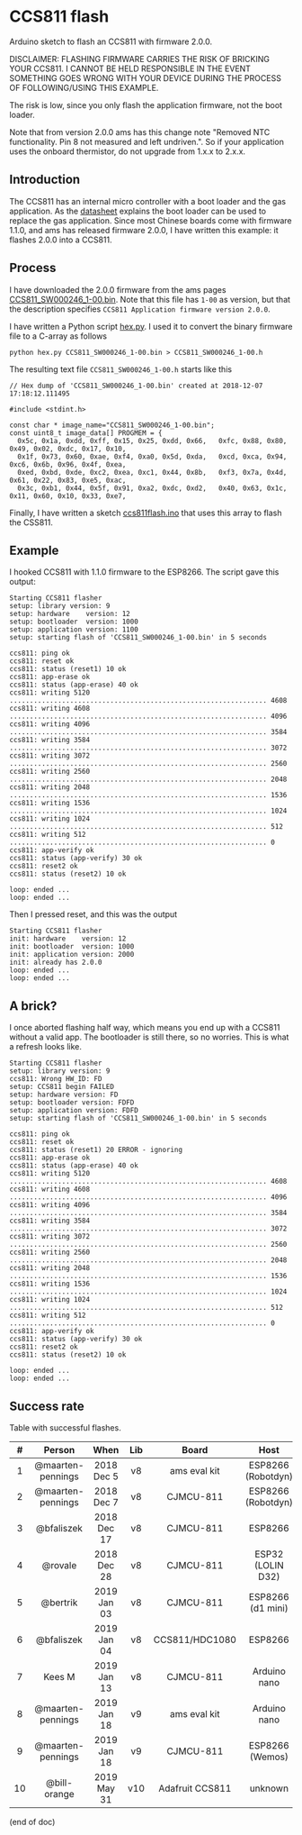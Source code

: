 # CCS811 flash
Arduino sketch to flash an CCS811 with firmware 2.0.0.

DISCLAIMER: FLASHING FIRMWARE CARRIES THE RISK OF BRICKING YOUR CCS811. 
I CANNOT BE HELD RESPONSIBLE IN THE EVENT SOMETHING GOES WRONG WITH 
YOUR DEVICE DURING THE PROCESS OF FOLLOWING/USING THIS EXAMPLE. 

The risk is low, since you only flash the application firmware, not the boot loader.

Note that from version 2.0.0 ams has this change note "Removed NTC functionality. Pin 8 not measured and left undriven.".
So if your application uses the onboard thermistor, do not upgrade from 1.x.x to 2.x.x.


## Introduction
The CCS811 has an internal micro controller with a boot loader and the gas application.
As the [datasheet](http://ams.com/ccs811) explains the boot loader can be used to replace the gas application.
Since most Chinese boards come with firmware 1.1.0, and ams has released firmware 2.0.0, I have written 
this example: it flashes 2.0.0 into a CCS811.


## Process
I have downloaded the 2.0.0 firmware from the ams pages
[CCS811_SW000246_1-00.bin](http://ams.com/ccs811#tab/tools).
Note that this file has `1-00` as version, but that the description 
specifies `CCS811 Application firmware version 2.0.0`.

I have written a Python script [hex.py](hex.py).
I used it to convert the binary firmware file to a C-array as follows
```
python hex.py CCS811_SW000246_1-00.bin > CCS811_SW000246_1-00.h
```
The resulting text file `CCS811_SW000246_1-00.h` starts like this
```
// Hex dump of 'CCS811_SW000246_1-00.bin' created at 2018-12-07 17:18:12.111495

#include <stdint.h>

const char * image_name="CCS811_SW000246_1-00.bin";
const uint8_t image_data[] PROGMEM = {
  0x5c, 0x1a, 0xdd, 0xff, 0x15, 0x25, 0xdd, 0x66,   0xfc, 0x88, 0x80, 0x49, 0x02, 0xdc, 0x17, 0x10, 
  0x1f, 0x73, 0x60, 0xae, 0xf4, 0xa0, 0x5d, 0xda,   0xcd, 0xca, 0x94, 0xc6, 0x6b, 0x96, 0x4f, 0xea, 
  0xed, 0xbd, 0xde, 0xc2, 0xea, 0xc1, 0x44, 0x8b,   0xf3, 0x7a, 0x4d, 0x61, 0x22, 0x83, 0xe5, 0xac, 
  0x3c, 0xb1, 0x44, 0x5f, 0x91, 0xa2, 0xdc, 0xd2,   0x40, 0x63, 0x1c, 0x11, 0x60, 0x10, 0x33, 0xe7, 
```

Finally, I have written a sketch [ccs811flash.ino](ccs811flash.ino) that uses this array to 
flash the CSS811.


## Example
I hooked CCS811 with 1.1.0 firmware to the ESP8266.
The script gave this output:
```
Starting CCS811 flasher
setup: library version: 9
setup: hardware    version: 12
setup: bootloader  version: 1000
setup: application version: 1100
setup: starting flash of 'CCS811_SW000246_1-00.bin' in 5 seconds

ccs811: ping ok
ccs811: reset ok
ccs811: status (reset1) 10 ok
ccs811: app-erase ok
ccs811: status (app-erase) 40 ok
ccs811: writing 5120 ................................................................ 4608
ccs811: writing 4608 ................................................................ 4096
ccs811: writing 4096 ................................................................ 3584
ccs811: writing 3584 ................................................................ 3072
ccs811: writing 3072 ................................................................ 2560
ccs811: writing 2560 ................................................................ 2048
ccs811: writing 2048 ................................................................ 1536
ccs811: writing 1536 ................................................................ 1024
ccs811: writing 1024 ................................................................ 512
ccs811: writing 512 ................................................................ 0
ccs811: app-verify ok
ccs811: status (app-verify) 30 ok
ccs811: reset2 ok
ccs811: status (reset2) 10 ok

loop: ended ...
loop: ended ...
```

Then I pressed reset, and this was the output
```
Starting CCS811 flasher
init: hardware    version: 12
init: bootloader  version: 1000
init: application version: 2000
init: already has 2.0.0
loop: ended ...
loop: ended ...
```

## A brick?
I once aborted flashing half way, which means you end up with a CCS811 without a valid app.
The bootloader is still there, so no worries. 
This is what a refresh looks like.

```
Starting CCS811 flasher
setup: library version: 9
ccs811: Wrong HW_ID: FD
setup: CCS811 begin FAILED
setup: hardware version: FD
setup: bootloader version: FDFD
setup: application version: FDFD
setup: starting flash of 'CCS811_SW000246_1-00.bin' in 5 seconds

ccs811: ping ok
ccs811: reset ok
ccs811: status (reset1) 20 ERROR - ignoring
ccs811: app-erase ok
ccs811: status (app-erase) 40 ok
ccs811: writing 5120 ................................................................ 4608
ccs811: writing 4608 ................................................................ 4096
ccs811: writing 4096 ................................................................ 3584
ccs811: writing 3584 ................................................................ 3072
ccs811: writing 3072 ................................................................ 2560
ccs811: writing 2560 ................................................................ 2048
ccs811: writing 2048 ................................................................ 1536
ccs811: writing 1536 ................................................................ 1024
ccs811: writing 1024 ................................................................ 512
ccs811: writing 512 ................................................................ 0
ccs811: app-verify ok
ccs811: status (app-verify) 30 ok
ccs811: reset2 ok
ccs811: status (reset2) 10 ok

loop: ended ...
loop: ended ...
```


## Success rate
Table with successful flashes.

|  # | Person            | When         | Lib      | Board           | Host                | IDE         |
|:--:|:-----------------:|:------------:|:--------:|:---------------:|:-------------------:|:-----------:|
|  1 | @maarten-pennings | 2018 Dec  5  | v8       | ams eval kit    | ESP8266 (Robotdyn)  |  Arduino    |
|  2 | @maarten-pennings | 2018 Dec  7  | v8       | CJMCU-811       | ESP8266 (Robotdyn)  |  Arduino    |
|  3 | @bfaliszek        | 2018 Dec 17  | v8       | CJMCU-811       | ESP8266             |  Arduino    |
|  4 | @rovale           | 2018 Dec 28  | v8       | CJMCU-811       | ESP32 (LOLIN D32)   |  Arduino    |
|  5 | @bertrik          | 2019 Jan 03  | v8       | CJMCU-811       | ESP8266 (d1 mini)   |  platformio |
|  6 | @bfaliszek        | 2019 Jan 04  | v8       | CCS811/HDC1080  | ESP8266             |  Arduino    |
|  7 | Kees M            | 2019 Jan 13  | v8       | CJMCU-811       | Arduino nano        |  Arduino    |
|  8 | @maarten-pennings | 2019 Jan 18  | v9       | ams eval kit    | Arduino nano        |  Arduino    |
|  9 | @maarten-pennings | 2019 Jan 18  | v9       | CJMCU-811       | ESP8266 (Wemos)     |  Arduino    |
| 10 | @bill-orange      | 2019 May 31  | v10      | Adafruit CCS811 | unknown             |  unknown    |

(end of doc)
